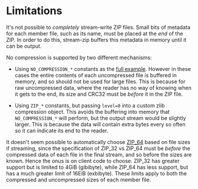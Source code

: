 # Limitations

It's not possible to _completely_ stream-write ZIP files. Small bits of metadata for each member file, such as its name, must be placed at the _end_ of the ZIP. In order to do this, stream-zip buffers this metadata in memory until it can be output.

No compression is supported by two different mechanisms:

- Using `NO_COMPRESSION_*` constants as the [full example](getting-started.md#full-example). However in these cases the entire contents of each uncompressed file is buffered in memory, and so should not be used for large files. This is because for raw uncompressed data, where the reader has no way of knowing when it gets to the end, its size and CRC32 must be _before_ it in the ZIP file.

- Using `ZIP_*` constants, but passing `level=0` into a custom zlib compression object. This avoids the buffering into memory that `NO_COMPRESSION_*` will perform, but the output stream would be slightly larger. This is because the data will contain extra bytes every so often so it can indicate its end to the reader.

It doesn't seem possible to automatically choose [ZIP_64](https://en.wikipedia.org/wiki/ZIP_(file_format)#ZIP64) based on file sizes if streaming, since the specification of ZIP_32 vs ZIP_64 must be _before_ the compressed data of each file in the final stream, and so before the sizes are known. Hence the onus is on client code to choose. ZIP_32 has greater support but is limited to 4GiB (gibibyte), while ZIP_64 has less support, but has a much greater limit of 16EiB (exbibyte). These limits apply to both the compressed and uncompressed sizes of each member file.
